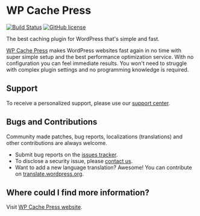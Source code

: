 # WP Cache Press

[![Build Status](https://travis-ci.org/novatemple/wp-cache-press.svg?branch=master)](https://travis-ci.org/novatemple/wp-cache-press)
[![GitHub license](https://img.shields.io/badge/license-GPLv2-blue.svg)](https://raw.githubusercontent.com/novatemple/wp-cache-press/master/LICENSE.md)

The best caching plugin for WordPress that's simple and fast.

[WP Cache Press](https://wpcache.press/) makes WordPress websites fast again in no time with super simple setup and the best performance optimization service. With no configuration you can feel immediate results. You won't need to struggle with complex plugin settings and no programming knowledge is required.

## Support

To receive a personalized support, please use our [support center](https://wpcache.press/account/).

## Bugs and Contributions

Community made patches, bug reports, localizations (translations) and other contributions are always welcome.

* Submit bug reports on the [issues tracker](https://github.com/novatemple/wp-cache-press/issues).
* To disclose a security issue, please [contact us](https://wpcache.press/contact/).
* Want to add a new language translation? Awesome! You can contribute on [translate.wordpress.org](https://translate.wordpress.org/projects/wp-plugins/wp-cache-press).

## Where could I find more information?

Visit [WP Cache Press website](https://wpcache.press/).
